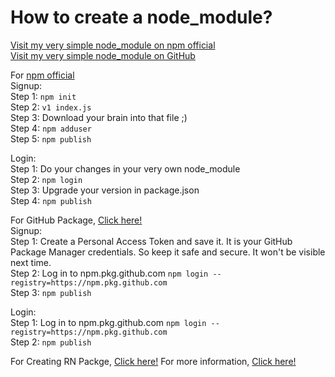 # How to create a node_module?

[Visit my very simple node_module on npm official](https://www.npmjs.com/package/esb-helpers)\
[Visit my very simple node_module on GitHub](https://github.com/krunalbad/esb-helpers/packages/319848)

For [npm official](https://www.npmjs.org)\
Signup:\
Step 1: `npm init`\
Step 2: `v1 index.js`\
Step 3: Download your brain into that file ;)\
Step 4: `npm adduser`\
Step 5: `npm publish`

Login:\
Step 1: Do your changes in your very own node_module\
Step 2: `npm login`\
Step 3: Upgrade your version in package.json\
Step 4: `npm publish`

For GitHub Package, [Click here!](https://dev.to/dalenguyen/create-your-first-github-package-564f)\
Signup:\
Step 1: Create a Personal Access Token and save it. It is your GitHub Package Manager credentials. So keep it safe and secure. It won't be visible next time.\
Step 2: Log in to npm.pkg.github.com `npm login --registry=https://npm.pkg.github.com`\
Step 3: `npm publish`

Login:\
Step 1: Log in to npm.pkg.github.com `npm login --registry=https://npm.pkg.github.com`\
Step 2: `npm publish`

For Creating RN Packge, [Click here!](https://medium.com/youstart-labs/how-to-create-your-own-react-native-npm-package-f185aba5468a)
For more information, [Click here!](https://medium.com/better-programming/build-your-very-own-react-component-library-and-publish-it-to-github-package-registry-192a688a51fd)
